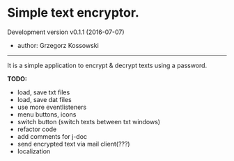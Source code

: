 # Simple text encryptor.
Development version v0.1.1 (2016-07-07)
- author: Grzegorz Kossowski

----
It is a simple application to encrypt & decrypt texts using a password.

**TODO:**

- load, save txt files
- load, save dat files
- use more eventlisteners
- menu buttons, icons
- switch button (switch texts between txt windows)
- refactor code
- add comments for j-doc
- send encrypted text via mail client(???)
- localization
